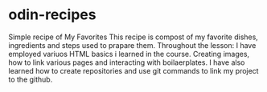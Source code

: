# odin-recipes
Simple recipe  of My Favorites
This recipe is compost of my favorite dishes, ingredients and steps used to prapare them.
Throughout the lesson:
 I have employed variuos HTML basics i learned in the course. Creating images, how to link various pages and interacting with boilaerplates.
 I have also learned how to create repositories and  use git commands to link my project to the github.
